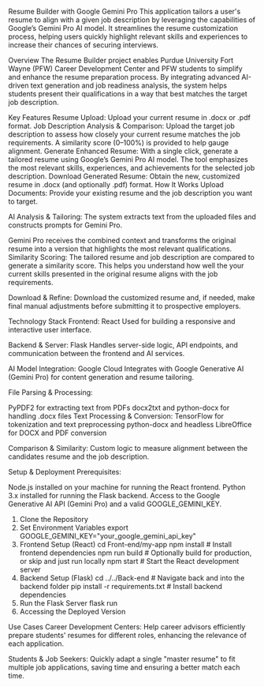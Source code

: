 Resume Builder with Google Gemini Pro
This application tailors a user's resume to align with a given job description by leveraging the capabilities of Google’s Gemini Pro AI model. It streamlines the resume customization process, helping users quickly highlight relevant skills and experiences to increase their chances of securing interviews.



Overview
The Resume Builder project enables Purdue University Fort Wayne (PFW) Career Development Center and PFW students to simplify and enhance the resume preparation process. By integrating advanced AI-driven text generation and job readiness analysis, the system helps students present their qualifications in a way that best matches the target job description.

Key Features
Resume Upload:
Upload your current resume in .docx or .pdf format.
Job Description Analysis & Comparison:
Upload the target job description to assess how closely your current resume matches the job requirements.
A similarity score (0–100%) is provided to help gauge alignment.
Generate Enhanced Resume:
With a single click, generate a tailored resume using Google’s Gemini Pro AI model. The tool emphasizes the most relevant skills, experiences, and achievements for the selected job description.
Download Generated Resume:
Obtain the new, customized resume in .docx (and optionally .pdf) format.
How It Works
Upload Documents:
Provide your existing resume and the job description you want to target.

AI Analysis & Tailoring:
The system extracts text from the uploaded files and constructs prompts for Gemini Pro.

Gemini Pro receives the combined context and transforms the original resume into a version that highlights the most relevant qualifications.
Similarity Scoring:
The tailored resume and job description are compared to generate a similarity score. This helps you understand how well the your current skills presented in the original resume aligns with the job requirements.

Download & Refine:
Download the customized resume and, if needed, make final manual adjustments before submitting it to prospective employers.

Technology Stack
Frontend:
React
Used for building a responsive and interactive user interface.

Backend & Server:
Flask
Handles server-side logic, API endpoints, and communication between the frontend and AI services.

AI Model Integration:
Google Cloud
Integrates with Google Generative AI (Gemini Pro) for content generation and resume tailoring.

File Parsing & Processing:

PyPDF2 for extracting text from PDFs
docx2txt and python-docx for handling .docx files
Text Processing & Conversion:
TensorFlow for tokenization and text preprocessing
python-docx and headless LibreOffice for DOCX and PDF conversion

Comparison & Similarity: Custom logic to measure alignment between the candidates resume and the job description.

Setup & Deployment
Prerequisites:

Node.js installed on your machine for running the React frontend.
Python 3.x installed for running the Flask backend.
Access to the Google Generative AI API (Gemini Pro) and a valid GOOGLE_GEMINI_KEY.
1. Clone the Repository
2. Set Environment Variables
export GOOGLE_GEMINI_KEY="your_google_gemini_api_key"
3. Frontend Setup (React)
cd Front-end/my-app
npm install    # Install frontend dependencies
npm run build  # Optionally build for production, or skip and just run locally
npm start      # Start the React development server
4. Backend Setup (Flask)
cd ../../Back-end   # Navigate back and into the backend folder
pip install -r requirements.txt   # Install backend dependencies
5. Run the Flask Server
flask run
6. Accessing the Deployed Version



Use Cases
Career Development Centers: Help career advisors efficiently prepare students' resumes for different roles, enhancing the relevance of each application.

Students & Job Seekers:
Quickly adapt a single "master resume" to fit multiple job applications, saving time and ensuring a better match each time.
